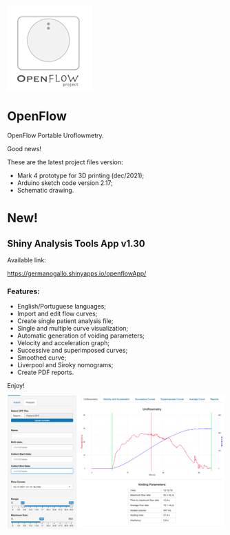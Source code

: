 <img src="./Openflow.jpg">

# OpenFlow

OpenFlow Portable Uroflowmetry.


Good news!

These are the latest project files version:

- Mark 4 prototype for 3D printing (dec/2021);
- Arduino sketch code version 2.17;
- Schematic drawing.

# New!

## Shiny Analysis Tools App v1.30
 
Available link: 

https://germanogallo.shinyapps.io/openflowApp/

### Features:

* English/Portuguese languages;
* Import and edit flow curves;
* Create single patient analysis file;
* Single and multiple curve visualization;
* Automatic generation of voiding parameters;
* Velocity and acceleration graph;
* Successive and superimposed curves;
* Smoothed curve;
* Liverpool and Siroky nomograms;
* Create PDF reports.


Enjoy!


<img src="./photo/01.png">


